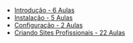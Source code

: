 - [Introdução - 6 Aulas](https://cursoemvideo.com/)
- [Instalação - 5 Aulas](https://cursoemvideo.com/)
- [Configuração - 2 Aulas](https://cursoemvideo.com/)
- [Criando Sites Profissionais - 22 Aulas](https://cursoemvideo.com/)
